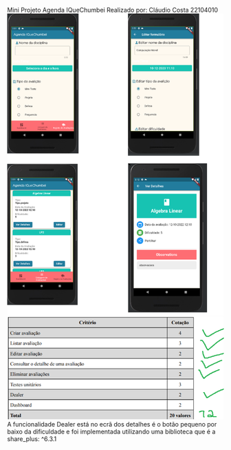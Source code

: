 Mini Projeto Agenda IQueChumbei
Realizado por: Cláudio Costa 22104010
![](Ecrãs.png?raw=true "Lista de Avaliação")
![](Tabela.png?raw=true "Lista de Avaliação")
A funcionalidade Dealer está no ecrã dos detalhes  é o botão pequeno por baixo
da dificuldade e foi implementada utilizando uma biblioteca que é a share_plus: ^6.3.1
